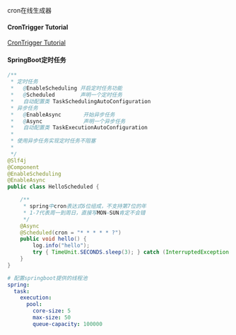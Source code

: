 cron在线生成器

####  CronTrigger Tutorial

[CronTrigger Tutorial](http://www.quartz-scheduler.org/documentation/quartz-2.3.0/tutorials/crontrigger.html)

#### SpringBoot定时任务

```java
/**
 * 定时任务
 *   @EnableScheduling 开启定时任务功能
 *   @Scheduled        声明一个定时任务
 *   自动配置类 TaskSchedulingAutoConfiguration
 * 异步任务
 *   @EnableAsync       开始异步任务
 *   @Async             声明一个异步任务
 *   自动配置类 TaskExecutionAutoConfiguration
 *
 * 使用异步任务实现定时任务不阻塞
 *
 */
@Slf4j
@Component
@EnableScheduling
@EnableAsync
public class HelloScheduled {

    /**
     * spring中cron表达式6位组成，不支持第7位的年
     * 1-7代表周一到周日，直接写MON—SUN肯定不会错
     */
    @Async
    @Scheduled(cron = "* * * * * ?")
    public void hello() {
        log.info("hello");
        try { TimeUnit.SECONDS.sleep(3); } catch (InterruptedException e) { e.printStackTrace(); }
    }
}
```

```yaml
# 配置springboot提供的线程池
spring:
  task:
    execution:
      pool:
        core-size: 5
        max-size: 50
        queue-capacity: 100000
```